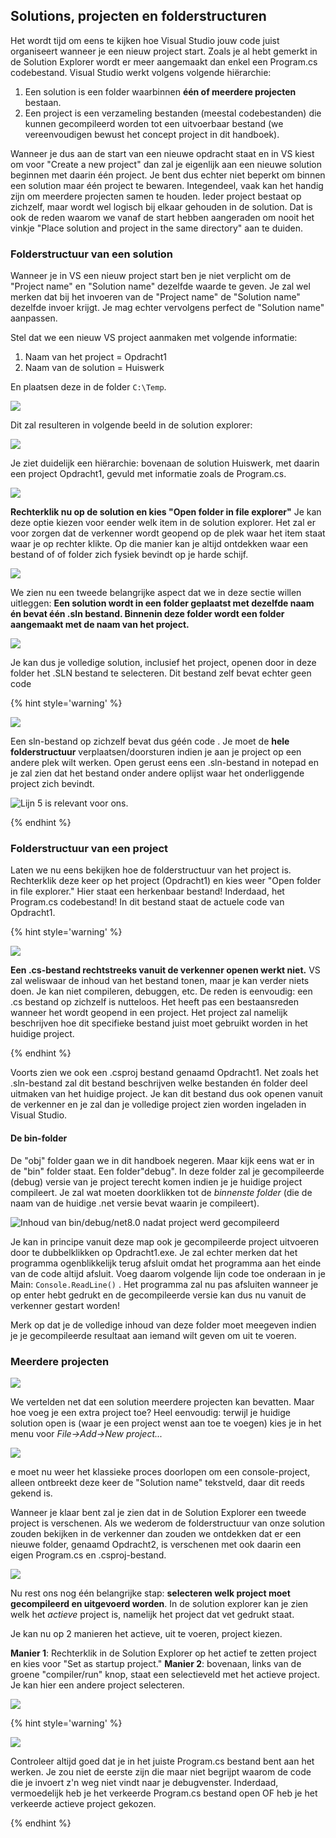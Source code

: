 
## Solutions, projecten en folderstructuren

Het wordt tijd om eens te kijken hoe Visual Studio jouw code juist organiseert wanneer je een nieuw project start. Zoals je al hebt gemerkt in de Solution Explorer wordt er meer aangemaakt dan enkel een Program.cs codebestand. Visual Studio werkt volgens volgende hiërarchie:

1. Een solution is een folder waarbinnen **één of meerdere projecten** bestaan.
2. Een project is een verzameling bestanden (meestal codebestanden) die kunnen gecompileerd worden tot een uitvoerbaar bestand (we vereenvoudigen bewust het concept project in dit handboek).

Wanneer je dus aan de start van een nieuwe opdracht staat en in VS kiest om voor "Create a new project" dan zal je eigenlijk aan een nieuwe solution beginnen met daarin één project. Je bent dus echter niet beperkt om binnen een solution maar één project te bewaren. Integendeel, vaak kan het handig zijn om meerdere projecten samen te houden. Ieder project bestaat op zichzelf, maar wordt wel logisch bij elkaar gehouden in de solution. Dat is ook de reden waarom we vanaf de start hebben aangeraden om nooit het vinkje "Place solution and project in the same directory" aan te duiden.

### Folderstructuur van een solution

Wanneer je in VS een nieuw project start ben je niet verplicht om de "Project name" en "Solution name" dezelfde waarde te geven. Je zal wel merken dat bij het invoeren van de "Project name" de "Solution name" dezelfde invoer krijgt. Je mag echter vervolgens perfect de "Solution name" aanpassen. 

Stel dat we een nieuw VS project aanmaken met volgende informatie:

1. Naam van het project = Opdracht1
2. Naam van de solution  = Huiswerk

En plaatsen deze in de folder ``C:\Temp``.

![](../assets/1_csharpbasics/solprojstart.png)

Dit zal resulteren in volgende beeld in de solution explorer:

![](../assets/1_csharpbasics/solexplorer.png)

Je ziet duidelijk een hiërarchie: bovenaan de solution Huiswerk, met daarin een project Opdracht1, gevuld met informatie zoals de Program.cs. 

![](../assets/1_csharpbasics/huiswerk.png)

**Rechterklik nu op de solution en kies "Open folder in file explorer"** Je kan deze optie kiezen voor eender welk item in de solution explorer. Het zal er voor zorgen dat de verkenner wordt geopend op de plek waar het item staat waar je op rechter klikte. Op die manier kan je altijd ontdekken waar een bestand of of folder zich fysiek bevindt op je harde schijf.

![](../assets/1_csharpbasics/reveal.png)

We zien nu een tweede belangrijke aspect dat we in deze sectie willen uitleggen: **Een solution wordt in een folder geplaatst met dezelfde naam én bevat één .sln bestand. Binnenin deze folder wordt een folder aangemaakt met de naam van het project.** 

![](../assets/1_csharpbasics/explore.png)

Je kan dus je volledige solution, inclusief het project, openen door in deze folder het .SLN bestand te selecteren. Dit bestand zelf bevat echter geen code

{% hint style='warning' %}

![](../assets/attention.png)

Een sln-bestand op zichzelf bevat dus géén code . Je moet de **hele folderstructuur** verplaatsen/doorsturen indien je aan je project op een andere plek wilt werken. Open gerust eens een .sln-bestand in notepad en je zal zien dat het bestand onder andere oplijst waar het onderliggende project zich bevindt. 

![Lijn 5 is relevant voor ons.](../assets/1_csharpbasics/slntext.png)

{% endhint %}

### Folderstructuur van een project

Laten we nu eens bekijken hoe de folderstructuur van het project is. Rechterklik deze keer op het project (Opdracht1) en kies weer "Open folder in file explorer." Hier staat een herkenbaar bestand! Inderdaad, het Program.cs codebestand! In dit bestand staat de actuele code van Opdracht1. 

{% hint style='warning' %}

![](../assets/attention.png)

**Een .cs-bestand rechtstreeks vanuit de verkenner openen werkt niet.** VS zal weliswaar de inhoud van het bestand tonen, maar je kan verder niets doen. Je kan niet compileren, debuggen, etc. De reden is eenvoudig: een .cs bestand op zichzelf is nutteloos. Het heeft pas een bestaansreden wanneer het wordt geopend in een project. Het project zal namelijk beschrijven hoe dit specifieke bestand juist moet gebruikt worden in het huidige project.

{% endhint %}

Voorts zien we ook een .csproj bestand genaamd Opdracht1. Net zoals het .sln-bestand zal dit bestand beschrijven welke bestanden én folder deel uitmaken van het huidige project. Je kan dit bestand dus ook openen vanuit de verkenner en je zal dan je volledige project zien worden ingeladen in Visual Studio. 

#### De bin-folder 
De "obj" folder gaan we in dit handboek negeren. Maar kijk eens wat er in de "bin" folder staat. Een folder"debug". In deze folder zal je gecompileerde (debug) versie van je project terecht komen indien je je huidige project compileert. Je zal wat moeten doorklikken tot de *binnenste folder* (die de naam van de huidige .net versie bevat waarin je compileert).

![Inhoud van bin/debug/net8.0 nadat project werd gecompileerd](../assets/1_csharpbasics/debugin.png)

Je kan in principe vanuit deze map ook je gecompileerde project uitvoeren door te dubbelklikken op Opdracht1.exe. Je zal echter merken dat het programma ogenblikkelijk terug afsluit omdat het programma aan het einde van de code altijd afsluit. Voeg daarom volgende lijn code toe onderaan in je Main: ``Console.ReadLine()`` . Het programma zal nu pas afsluiten wanneer je op enter hebt gedrukt en de gecompileerde versie kan dus nu vanuit de verkenner gestart worden!

Merk op dat je de volledige inhoud van deze folder moet meegeven indien je je gecompileerde resultaat aan iemand wilt geven om uit te voeren.

### Meerdere projecten

![](../assets/1_csharpbasics/solprojhier.png)

We vertelden net dat een solution meerdere projecten kan bevatten. Maar hoe voeg je een extra project toe? Heel eenvoudig: terwijl je huidige solution open is (waar je een project wenst aan toe te voegen) kies je in het menu voor *File->Add->New project...*

![](../assets/1_csharpbasics/addproj.png)

e moet nu weer het klassieke proces doorlopen om een console-project, alleen ontbreekt deze keer de "Solution name" tekstveld, daar dit reeds gekend is.

Wanneer je klaar bent zal je zien dat in de Solution Explorer een tweede project is verschenen. Als we wederom de folderstructuur van onze solution zouden bekijken in de verkenner dan zouden we ontdekken dat er een nieuwe folder, genaamd Opdracht2, is verschenen met ook daarin een eigen Program.cs en .csproj-bestand.

![](../assets/1_csharpbasics/2project.png)

Nu rest ons nog één belangrijke stap: **selecteren welk project moet gecompileerd en uitgevoerd worden**. In de solution explorer kan je zien welk het *actieve* project is, namelijk het project dat vet gedrukt staat.

Je kan nu op 2 manieren het actieve, uit te voeren, project kiezen.

**Manier 1**: Rechterklik in de Solution Explorer op het actief te zetten project en kies voor  "Set as startup project."
**Manier 2**: bovenaan, links van de groene "compiler/run" knop, staat een selectieveld met het actieve project. Je kan hier een andere project selecteren. 

![](../assets/1_csharpbasics/activepr.png)

{% hint style='warning' %}

![](../assets/attention.png)

Controleer altijd goed dat je in het juiste Program.cs bestand bent aan het werken. Je zou niet de eerste zijn die maar niet begrijpt waarom de code die je invoert z'n weg niet vindt naar je debugvenster. Inderdaad, vermoedelijk heb je het verkeerde Program.cs bestand open OF heb je het verkeerde actieve project gekozen. 

{% endhint %}